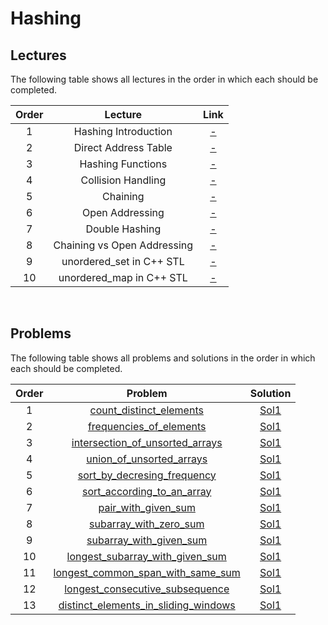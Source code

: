 # Hashing

## Lectures

The following table shows all lectures in the order in which each should be completed.

| Order | Lecture | Link |
|:---:|:---:|:---:|
| 1 | Hashing Introduction | [-]() |
| 2 | Direct Address Table | [-]() |
| 3 | Hashing Functions | [-]() |
| 4 | Collision Handling | [-]() |
| 5 | Chaining | [-]() |
| 6 | Open Addressing | [-]() |
| 7 | Double Hashing | [-]() |
| 8 | Chaining vs Open Addressing | [-]() |
| 9 | unordered_set in C++ STL | [-]() |
| 10 | unordered_map in C++ STL | [-]() |
<br>

## Problems

The following table shows all problems and solutions in the order in which each should be completed.

| Order | Problem | Solution |
|:---:|:---:|:---:|
| 1 | [count_distinct_elements]() | [Sol1]() |
| 2 | [frequencies_of_elements]() | [Sol1]() |
| 3 | [intersection_of_unsorted_arrays]() | [Sol1]() |
| 4 | [union_of_unsorted_arrays]() | [Sol1]() |
| 5 | [sort_by_decresing_frequency]() | [Sol1]() |
| 6 | [sort_according_to_an_array]() | [Sol1]() |
| 7 | [pair_with_given_sum]() | [Sol1]() |
| 8 | [subarray_with_zero_sum]() | [Sol1]() |
| 9 | [subarray_with_given_sum]() | [Sol1]() |
| 10 | [longest_subarray_with_given_sum]() | [Sol1]() |
| 11 | [longest_common_span_with_same_sum]() | [Sol1]() |
| 12 | [longest_consecutive_subsequence]() | [Sol1]() |
| 13 | [distinct_elements_in_sliding_windows]() | [Sol1]() |